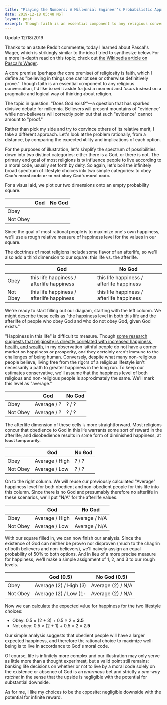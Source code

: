 ```yaml
---
title: "Playing the Numbers: A Millennial Engineer's Probabilistic Approach to Believing in God"
date: 2019-12-18 05:48 MST
layout: post
excerpt: Though faith is an essential component to any religious conversation, I'd like to set it aside for just a moment and focus instead on a pragmatic and logical way of thinking about religion.
---
```


<div class="cards updates">
  <div class="card">
    <span class="card-title">Update 12/18/2019</span>
    <div class="card-body">
      <p>Thanks to an astute Reddit commenter, today I learned about Pascal's Wager, which is strikingly similar to the idea I tried to synthesize below. For a more in-depth read on this topic, check out <a href="https://en.wikipedia.org/wiki/Pascal's_wager">the Wikipedia article on Pascal's Wager</a>.</p>
    </div>
  </div>
</div>

A core premise (perhaps _the_ core premise) of religiosity is faith, which I define as "believing in things one cannot see or otherwise definitively prove." Though faith is an essential component to any religious conversation, I'd like to set it aside for just a moment and focus instead on a pragmatic and logical way of thinking about religion.

The topic in question: "Does God exist?"—a question that has sparked divisive debate for millennia. Believers will present mountains of "evidence" while non-believers will correctly point out that such "evidence" cannot amount to "proof."

Rather than pick my side and try to convince others of its relative merit, I take a different approach. Let's look at the problem rationally, from a distance, by comparing the expected utility and implications of each option.

For the purposes of illustration, let's simplify the spectrum of possibilities down into two distinct categories: either there is a God, or there is not. The primary end goal of most religions is to influence people to live according to a moral code, usually set forth by deity. So again, let's boil the infinitely broad spectrum of lifestyle choices into two simple categories: to obey God's moral code or to not obey God's moral code.

For a visual aid, we plot our two dimensions onto an empty probability square.

<div class="table-wrapper">
  <table>
    <thead>
      <tr>
        <th></th>
        <th>God</th>
        <th>No God</th>
      </tr>
    </thead>
    <tbody>
      <tr>
        <td>Obey</td>
        <td></td>
        <td></td>
      </tr>
      <tr>
        <td>Not Obey</td>
        <td></td>
        <td></td>
      </tr>
    </tbody>
  </table>
</div>

Since the goal of most rational people is to maximize one's own happiness, we'll use a rough relative measure of happiness level for the values in our square.

The doctrines of most religions include some flavor of an afterlife, so we'll also add a third dimension to our square: this life vs. the afterlife.

<div class="table-wrapper">
  <table>
    <thead>
      <tr>
        <th></th>
        <th>God</th>
        <th>No God</th>
      </tr>
    </thead>
    <tbody>
      <tr>
        <td>Obey</td>
        <td>this life happiness / afterlife happiness</td>
        <td>this life happiness / afterlife happiness</td>
      </tr>
      <tr>
        <td>Not Obey</td>
        <td>this life happiness / afterlife happiness</td>
        <td>this life happiness / afterlife happiness</td>
      </tr>
    </tbody>
  </table>
</div>

We're ready to start filling out our diagram, starting with the left column. We might describe these cells as "the happiness level in both this life and the afterlife of people who obey God and who do not obey God, given God exists."

"Happiness in this life" is difficult to measure. Though [some research suggests that religiosity is directly correlated with increased happiness, health, and wealth,](https://www.nber.org/papers/w11377) in my observation faithful people do not have a corner market on happiness or prosperity, and they certainly aren't immune to the challenges of being human. Conversely, despite what many non-religious people believe, living free from the rigors of a religious lifestyle isn't necessarily a path to greater happiness in the long run. To keep our estimates conservative, we'll assume that the happiness level of both religious and non-religious people is approximately the same. We'll mark this level as "average."

<div class="table-wrapper">
  <table>
    <thead>
      <tr>
        <th></th>
        <th>God</th>
        <th>No God</th>
      </tr>
    </thead>
    <tbody>
      <tr>
        <td>Obey</td>
        <td>Average / ?</td>
        <td>? / ?</td>
      </tr>
      <tr>
        <td>Not Obey</td>
        <td>Average / ?</td>
        <td>? / ?</td>
      </tr>
    </tbody>
  </table>
</div>

The afterlife dimension of these cells is more straightforward. Most religions concur that obedience to God in this life warrants some sort of reward in the afterlife; and disobedience results in some form of diminished happiness, at least temporarily.

<div class="table-wrapper">
  <table>
    <thead>
      <tr>
        <th></th>
        <th>God</th>
        <th>No God</th>
      </tr>
    </thead>
    <tbody>
      <tr>
        <td>Obey</td>
        <td>Average / High</td>
        <td>? / ?</td>
      </tr>
      <tr>
        <td>Not Obey</td>
        <td>Average / Low</td>
        <td>? / ?</td>
      </tr>
    </tbody>
  </table>
</div>

On to the right column. We will reuse our previously calculated "Average" happiness level for both obedient and non-obedient people for this life into this column. Since there is no God and presumably therefore no afterlife in these scenarios, we'll put "N/A" for the afterlife values.

<div class="table-wrapper">
  <table>
    <thead>
      <tr>
        <th></th>
        <th>God</th>
        <th>No God</th>
      </tr>
    </thead>
    <tbody>
      <tr>
        <td>Obey</td>
        <td>Average / High</td>
        <td>Average / N/A</td>
      </tr>
      <tr>
        <td>Not Obey</td>
        <td>Average / Low</td>
        <td>Average / N/A</td>
      </tr>
    </tbody>
  </table>
</div>

With our square filled in, we can now finish our analysis. Since the existence of God can neither be proven nor disproven (much to the chagrin of both believers and non-believers), we'll naively assign an equal probability of 50% to both options. And in lieu of a more precise measure for happiness, we'll make a simple assignment of 1, 2, and 3 to our rough levels.

<div class="table-wrapper">
  <table>
    <thead>
      <tr>
        <th></th>
        <th>God (0.5)</th>
        <th>No God (0.5)</th>
      </tr>
    </thead>
    <tbody>
      <tr>
        <td>Obey</td>
        <td>Average (2) / High (3)</td>
        <td>Average (2) / N/A</td>
      </tr>
      <tr>
        <td>Not Obey</td>
        <td>Average (2) / Low (1)</td>
        <td>Average (2) / N/A</td>
      </tr>
    </tbody>
  </table>
</div>

Now we can calculate the expected value for happiness for the two lifestyle choices:

* Obey: 0.5 &times; (2 + 3) + 0.5 &times; 2 = **3.5**
* Not obey: 0.5 &times; (2 + 1) + 0.5 &times; 2 = **2.5**

Our simple analysis suggests that obedient people will have a larger expected happiness, and therefore the rational choice to maximize well-being is to live in accordance to God's moral code.

Of course, life is infinitely more complex and our illustration may only serve as little more than a thought experiment, but a valid point still remains: banking life decisions on whether or not to live by a moral code solely on the existence or absence of God is an *enormous* bet and strictly a *one-way ratchet* in the sense that the upside is negligible with the potential for substantial downside.

As for me, I like my choices to be the opposite: negligible downside with the potential for infinite reward.
